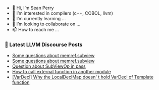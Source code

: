 - 👋 Hi, I’m Sean Perry
- 👀 I’m interested in compilers (c++, COBOL, llvm)
- 🌱 I’m currently learning ...
- 💞️ I’m looking to collaborate on ...
- 📫 How to reach me ...

<!---
s66perry/s66perry is a ✨ special ✨ repository because its `README.md` (this file) appears on your GitHub profile.
You can click the Preview link to take a look at your changes.
--->
### 📕 Latest LLVM Discourse Posts

<!-- DISCOURSE-LLVM:START -->
- [Some questions about memref.subview](https://discourse.llvm.org/t/some-questions-about-memref-subview/69497#post_7)
- [Some questions about memref.subview](https://discourse.llvm.org/t/some-questions-about-memref-subview/69497#post_6)
- [Question about SubViewOp in pass](https://discourse.llvm.org/t/question-about-subviewop-in-pass/80751#post_2)
- [How to call external function in another module](https://discourse.llvm.org/t/how-to-call-external-function-in-another-module/80745#post_4)
- [[VarDecl] Why the LocalDeclMap doesn&#39; t hold VarDecl of Template function](https://discourse.llvm.org/t/vardecl-why-the-localdeclmap-doesn-t-hold-vardecl-of-template-function/80760#post_1)
<!-- DISCOURSE-LLVM:END -->
